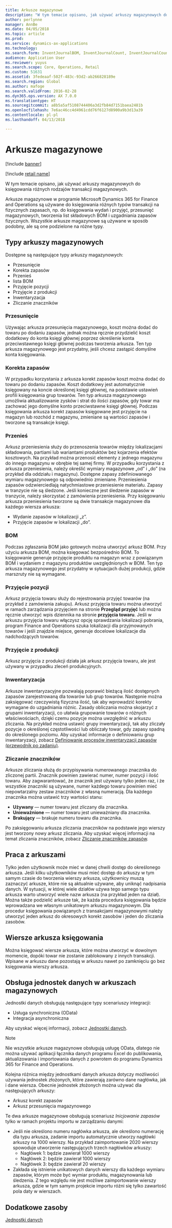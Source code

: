 ```yaml
---
title: Arkusze magazynowe
description: "W tym temacie opisano, jak używać arkuszy magazynowych do księgowania różnych rodzajów transakcji magazynowych."
author: perlynne
manager: AnnBe
ms.date: 04/05/2018
ms.topic: article
ms.prod: 
ms.service: dynamics-ax-applications
ms.technology: 
ms.search.form: InventJournalBOM, InventJournalCount, InventJournalCountTag, InventJournalLossProfit, InventJournalMovement, InventJournalTransfer, WMSJournalTable
audience: Application User
ms.reviewer: yuyus
ms.search.scope: Core, Operations, Retail
ms.custom: 51631
ms.assetid: 3fedeaaf-502f-483c-93d2-ab266828189e
ms.search.region: Global
ms.author: mafoge
ms.search.validFrom: 2016-02-28
ms.dyn365.ops.version: AX 7.0.0
ms.translationtype: HT
ms.sourcegitcommit: a8b5a5af5108744406a3d2fb84d7151baea2481b
ms.openlocfilehash: 7e6ac46cc4d4961cdd76f6127d8900a9b3d13a39
ms.contentlocale: pl-pl
ms.lasthandoff: 04/13/2018

---
```


# <a name="inventory-journals"></a>Arkusze magazynowe

[!include [banner](../includes/banner.md)]

[!include [retail name](../includes/retail-name.md)]

W tym temacie opisano, jak używać arkuszy magazynowych do księgowania różnych rodzajów transakcji magazynowych.

Arkusze magazynowe w programie Microsoft Dynamics 365 for Finance and Operations są używane do księgowania różnych typów transakcji na fizycznych zapasach, np. do księgowania wydań i przyjęć, przesunięć magazynowych, tworzenia list składowych BOM i uzgadniania zapasów fizycznych. Wszystkie arkusze magazynowe są używane w sposób podobny, ale są one podzielone na różne typy.

## <a name="types-of-inventory-journals"></a>Typy arkuszy magazynowych
Dostępne są następujące typy arkuszy magazynowych:

-   Przesunięcie
-   Korekta zapasów
-   Przenieś
-   lista BOM
-   Przyjęcie pozycji
-   Przyjęcie z produkcji
-   Inwentaryzacja
-   Zliczanie znaczników

### <a name="movement"></a>Przesunięcie

Używając arkusza przesunięcia magazynowego, koszt można dodać do towaru po dodaniu zapasów, jednak można ręcznie przydzielić koszt dodatkowy do konta księgi głównej poprzez określenie konta przeciwstawnego księgi głównej podczas tworzenia arkusza. Ten typ arkusza magazynowego jest przydatny, jeśli chcesz zastąpić domyślne konta księgowania.

### <a name="inventory-adjustment"></a>Korekta zapasów

W przypadku korzystania z arkusza korekt zapasów koszt można dodać do towaru po dodaniu zapasów. Koszt dodatkowy jest automatycznie księgowany na koncie określonej księgi głównej, na podstawie ustawień profili księgowania grup towarów. Ten typ arkusza magazynowego umożliwia aktualizowanie zysków i strat do ilości zapasów, gdy towar ma zachować jego domyślne konto przeciwstawne księgi głównej. Podczas księgowania arkusza korekt zapasów księgowane jest przyjęcie na magazyn lub rozchód z magazynu, zmieniane są wartości zapasów i tworzone są transakcje księgi.

### <a name="transfer"></a>Przenieś

Arkusz przeniesienia służy do przenoszenia towarów między lokalizacjami składowania, partiami lub wariantami produktów bez kojarzenia efektów kosztowych. Na przykład można przenosić elementy z jednego magazynu do innego magazynu w obrębie tej samej firmy. W przypadku korzystania z arkusza przeniesienia, należy określić wymiary magazynowe „od” i „do” (na przykład dla oddziału i magazynu). Dostępne zapasy zdefiniowanego wymiaru magazynowego są odpowiednio zmieniane. Przeniesienia zapasów odzwierciedlają natychmiastowe przeniesienie materiału. Zapasy w tranzycie nie są śledzone. Jeśli konieczne jest śledzenie zapasów w tranzycie, należy skorzystać z zamówienia przeniesienia. Przy księgowaniu arkusza przeniesienia tworzone są dwie transakcje magazynowe dla każdego wiersza arkusza:

-   Wydanie zapasów w lokalizacji „z”.
-   Przyjęcie zapasów w lokalizacji „do”.

### <a name="bom"></a>BOM

Podczas zgłaszania BOM jako gotowych można utworzyć arkusz BOM. Przy użyciu arkusza BOM, można księgować bezpośrednio BOM. To księgowanie generuje przyjęcie produktu na magazyn wraz z powiązanym BOM i wydaniem z magazynu produktów uwzględnionych w BOM. Ten typ arkusza magazynowego jest przydatny w sytuacjach dużej produkcji, gdzie marszruty nie są wymagane.

### <a name="item-arrival"></a>Przyjęcie pozycji

Arkusz przyjęcia towaru służy do rejestrowania przyjęć towarów (na przykład z zamówienia zakupu). Arkusz przyjęcia towaru można utworzyć w ramach zarządzania przyjęciem na stronie **Przegląd przyjęć** lub można ręcznie utworzyć wpis dziennika na stronie **przyjęcia towaru**. Jeśli w arkuszu przyjęcia towaru włączysz opcję sprawdzania lokalizacji pobrania, program Finance and Operations szuka lokalizacji dla przyjmowanych towarów i jeśli znajdzie miejsce, generuje docelowe lokalizacje dla nadchodzących towarów.

### <a name="production-input"></a>Przyjęcie z produkcji

Arkusz przyjęcia z produkcji działa jak arkusz przyjęcia towaru, ale jest używany w przypadku zleceń produkcyjnych.

### <a name="counting"></a>Inwentaryzacja

Arkusze inwentaryzacyjne pozwalają poprawić bieżącą ilość dostępnych zapasów zarejestrowaną dla towarów lub grup towarów. Następnie można zaksięgować rzeczywistą fizyczna ilość, tak aby wprowadzić korekty wymagane do uzgadniania różnic. Zasady obliczania można skojarzyć z grupami inwentaryzacji, co ułatwia grupowanie towarów o różnych właściwościach, dzięki czemu pozycje można uwzględnić w arkuszu zliczania. Na przykład można ustawić grupy inwentaryzacji, tak aby zliczały pozycje o określonej częstotliwości lub obliczały towar, gdy zapasy spadną do określonego poziomu. Aby uzyskać informacje o definiowaniu grup inwentaryzacji, zobacz [Definiowanie procesów inwentaryzacji zapasów (przewodnik po zadaniu)](tasks/define-inventory-counting-processes.md).

### <a name="tag-counting"></a>Zliczanie znaczników

Arkusze zliczania służą do przypisywania numerowanego znacznika do zliczonej partii. Znacznik powinien zawierać numer, numer pozycji i ilość towaru. Aby zagwarantować, że znacznik jest używany tylko jeden raz, i że wszystkie znaczniki są używane, numer każdego towaru powinien mieć niepowtarzalny zestaw znaczników z własną numeracją. Dla każdego znacznika można ustawić trzy wartości stanu:

-   **Używany** — numer towaru jest zliczany dla znacznika.
-   **Unieważnione** — numer towaru jest unieważniany dla znacznika.
-   **Brakujący** — brakuje numeru towaru dla znacznika.

Po zaksięgowaniu arkusza zliczania znaczników na podstawie jego wierszy jest tworzony nowy arkusz zliczania. Aby uzyskać więcej informacji na temat zliczania znaczników, zobacz [Zliczanie znaczników zapasów](inventory-tag-counting.md).

## <a name="working-with-journals"></a>Praca z arkuszami
Tylko jeden użytkownik może mieć w danej chwili dostęp do określonego arkusza. Jeśli kilku użytkowników musi mieć dostęp do arkuszy w tym samym czasie do tworzenia wierszy arkusza, użytkownicy muszą zaznaczyć arkusze, które nie są aktualnie używane, aby uniknąć nadpisania danych. W sytuacji, w której wiele działów używa tego samego typu arkusza warto utworzyć wiele nazw arkusza (na przykład jeden na dział). Można także podzielić arkusze tak, że każda procedura księgowania będzie wprowadzana we własnym unikatowym arkuszu magazynowym. Dla procedur księgowania powiązanych z transakcjami magazynowymi należy utworzyć jeden arkusz do okresowych korekt zasobów i jeden do zliczania zasobów.

## <a name="posting-journal-lines"></a>Wiersze arkusza księgowania
Można księgować wiersze arkusza, które można utworzyć w dowolnym momencie, dopóki towar nie zostanie zablokowany z innych transakcji. Wpisane w arkuszu dane pozostają w arkuszu nawet po zamknięciu go bez księgowania wierszy arkusza.

## <a name="data-entity-support-for-inventory-journals"></a>Obsługa jednostek danych w arkuszach magazynowych

Jednostki danych obsługują następujące typy scenariuszy integracji:
-    Usługa synchroniczna (OData)
-  Integracja asynchroniczna

Aby uzyskać więcej informacji, zobacz [Jednostki danych](../../dev-itpro/data-entities/data-entities.md).

> [!NOTE]
> Nie wszystkie arkusze magazynowe obsługują usługę OData, dlatego nie można używać aplikacji łącznika danych programu Excel do publikowania, aktualizowania i importowania danych z powrotem do programu Dynamics 365 for Finance and Operations. 

Kolejna różnica między jednostkami danych arkusza dotyczy możliwości używania jednostek złożonych, które zawierają zarówno dane nagłówka, jak i dane wiersza. Obecnie jednostek złożonych można używać dla następujących arkuszy:
-   Arkusz korekt zapasów
-   Arkusz przesunięcia magazynowego

Te dwa arkusze magazynowe obsługują scenariusz *Inicjowanie zapasów* tylko w ramach projektu importu w zarządzaniu danymi:
-  Jeśli nie określono numeru nagłówka arkusza, ale określono numerację dla typu arkusza, zadanie importu automatycznie utworzy nagłówki arkuszy na 1000 wierszy. Na przykład zaimportowanie 2020 wierszy spowoduje utworzenie następujących trzech nagłówków arkuszy:
    -  Nagłówek 1: będzie zawierał 1000 wierszy
    -  Nagłówek 2: będzie zawierał 1000 wierszy
    -  Nagłówek 3: będzie zawierał 20 wierszy
-  Zakłada się istnienie unikatowych danych wierszy dla każdego wymiaru zapasów, którym może być wymiar produktu, magazynowania lub śledzenia. Z tego względu nie jest możliwe zaimportowanie wierszy arkusza, gdzie w tym samym projekcie importu różni się tylko zawartość pola daty w wierszach.

## <a name="additional-resources"></a>Dodatkowe zasoby

[Jednostki danych](../../dev-itpro/data-entities/data-entities.md)

